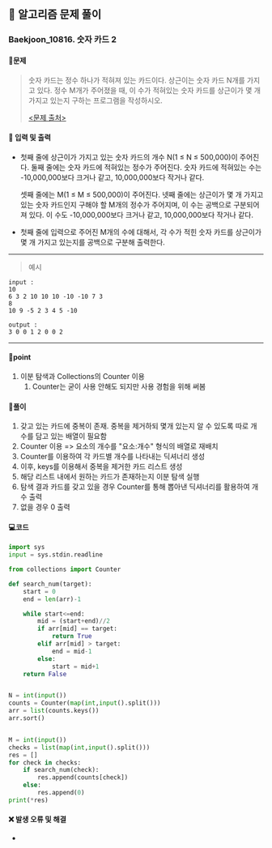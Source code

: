 ## 🐌 알고리즘 문제 풀이

### Baekjoon_10816. 숫자 카드 2

#### 📒문제

> 숫자 카드는 정수 하나가 적혀져 있는 카드이다. 상근이는 숫자 카드 N개를 가지고 있다. 정수 M개가 주어졌을 때, 이 수가 적혀있는 숫자 카드를 상근이가 몇 개 가지고 있는지 구하는 프로그램을 작성하시오.
>
> [<문제 출처>](https://www.acmicpc.net/problem/10816)



#### :pushpin: 입력 및 출력

- 첫째 줄에 상근이가 가지고 있는 숫자 카드의 개수 N(1 ≤ N ≤ 500,000)이 주어진다. 둘째 줄에는 숫자 카드에 적혀있는 정수가 주어진다. 숫자 카드에 적혀있는 수는 -10,000,000보다 크거나 같고, 10,000,000보다 작거나 같다.

  셋째 줄에는 M(1 ≤ M ≤ 500,000)이 주어진다. 넷째 줄에는 상근이가 몇 개 가지고 있는 숫자 카드인지 구해야 할 M개의 정수가 주어지며, 이 수는 공백으로 구분되어져 있다. 이 수도 -10,000,000보다 크거나 같고, 10,000,000보다 작거나 같다.

- 첫째 줄에 입력으로 주어진 M개의 수에 대해서, 각 수가 적힌 숫자 카드를 상근이가 몇 개 가지고 있는지를 공백으로 구분해 출력한다.




---

> 예시

```
input :
10
6 3 2 10 10 10 -10 -10 7 3
8
10 9 -5 2 3 4 5 -10

output :
3 0 0 1 2 0 0 2
```

----




#### 🚀point

1. 이분 탐색과 Collections의 Counter 이용
   1. Counter는 굳이 사용 안해도 되지만 사용 경험을 위해 써봄




#### 🔎풀이

1.  갖고 있는 카드에 중복이 존재. 중복을 제거하되 몇개 있는지 알 수 있도록 따로 개수를 담고 있는 배열이 필요함
1.  Counter 이용 => 요소의 개수를 "요소:개수" 형식의 배열로 재배치
1.  Counter를 이용하여 각 카드별 개수를 나타내는 딕셔너리 생성
1.  이후, keys를 이용해서 중복을 제거한 카드 리스트 생성
1.  해당 리스트 내에서 원하는 카드가 존재하는지 이분 탐색 실행
1.  탐색 결과 카드를 갖고 있을 경우 Counter를 통해 뽑아낸 딕셔너리를 활용하여 개수 출력
1.  없을 경우 0 출력



#### 💻코드

```python
import sys
input = sys.stdin.readline

from collections import Counter

def search_num(target):
    start = 0
    end = len(arr)-1

    while start<=end:
        mid = (start+end)//2
        if arr[mid] == target:
            return True
        elif arr[mid] > target:
            end = mid-1
        else:
            start = mid+1
    return False


N = int(input())
counts = Counter(map(int,input().split()))
arr = list(counts.keys())
arr.sort()


M = int(input())
checks = list(map(int,input().split()))
res = []
for check in checks:
    if search_num(check):
        res.append(counts[check])
    else:
        res.append(0)
print(*res)
```



#### ❌ 발생 오류 및 해결

- 
